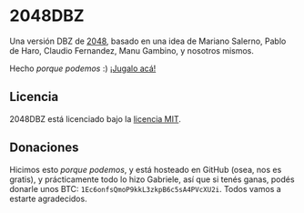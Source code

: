 # 2048DBZ
Una versión DBZ de [2048](http://git.io/2048), basado en una idea de Mariano Salerno, Pablo de Haro, Claudio Fernandez, Manu Gambino, y nosotros mismos.

Hecho _porque podemos_ :) [¡Jugalo acá!](http://git.io/2048dbz)

## Licencia
2048DBZ está licenciado bajo la [licencia MIT](https://github.com/mgarciaisaia/2048dbz/blob/master/LICENSE.txt).

## Donaciones
Hicimos esto _porque podemos_, y está hosteado en GitHub (osea, nos es gratis), y prácticamente todo lo hizo Gabriele, así que si tenés ganas, podés donarle unos BTC: `1Ec6onfsQmoP9kkL3zkpB6c5sA4PVcXU2i`. Todos vamos a estarte agradecidos.
